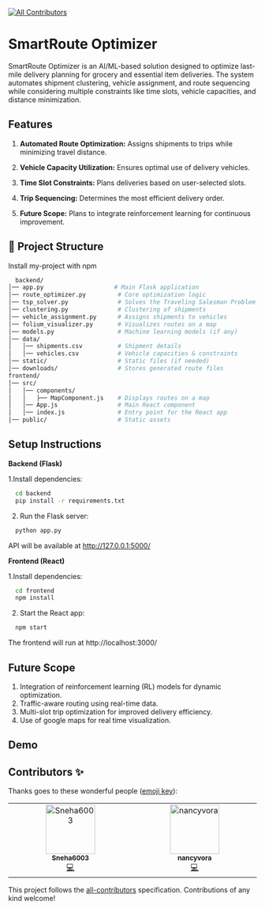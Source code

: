 
<!-- ALL-CONTRIBUTORS-BADGE:START - Do not remove or modify this section -->
[![All Contributors](https://img.shields.io/badge/all_contributors-2-orange.svg?style=flat-square)](#contributors-)
<!-- ALL-CONTRIBUTORS-BADGE:END -->
# SmartRoute Optimizer

SmartRoute Optimizer is an AI/ML-based solution designed to optimize last-mile delivery planning for grocery and essential item deliveries. The system automates shipment clustering, vehicle assignment, and route sequencing while considering multiple constraints like time slots, vehicle capacities, and distance minimization.



## Features

1. **Automated Route Optimization:** Assigns shipments to trips while minimizing travel distance.
2. **Vehicle Capacity Utilization:** Ensures optimal use of delivery vehicles.
3. **Time Slot Constraints:** Plans deliveries based on user-selected slots.
4. **Trip Sequencing:** Determines the most efficient delivery order.

5. **Future Scope:** Plans to integrate reinforcement learning for continuous improvement.







## 📁 Project Structure

Install my-project with npm

```bash
  backend/
│── app.py                    # Main Flask application
│── route_optimizer.py         # Core optimization logic
│── tsp_solver.py              # Solves the Traveling Salesman Problem
│── clustering.py              # Clustering of shipments
│── vehicle_assignment.py      # Assigns shipments to vehicles
│── folium_visualizer.py       # Visualizes routes on a map
│── models.py                  # Machine learning models (if any)
│── data/
│   │── shipments.csv          # Shipment details
│   │── vehicles.csv           # Vehicle capacities & constraints
│── static/                    # Static files (if needed)
│── downloads/                 # Stores generated route files
frontend/
│── src/
│   │── components/
│   │   ├── MapComponent.js    # Displays routes on a map
│   │── App.js                 # Main React component
│   │── index.js               # Entry point for the React app
│── public/                    # Static assets

```

    
## Setup Instructions

**Backend (Flask)**

1.Install dependencies:

```bash
  cd backend
  pip install -r requirements.txt

```
2. Run the Flask server:
```bash
  python app.py

```
API will be available at http://127.0.0.1:5000/

**Frontend (React)**

1.Install dependencies:

```bash
  cd frontend
  npm install

```
2. Start the React app:
```bash
  npm start

```
The frontend will run at http://localhost:3000/



## Future Scope

1. Integration of reinforcement learning (RL) models for dynamic optimization.
2. Traffic-aware routing using real-time data.
3. Multi-slot trip optimization for improved delivery efficiency.
4. Use of google maps for real time visualization.


## Demo



## Contributors ✨

Thanks goes to these wonderful people ([emoji key](https://allcontributors.org/docs/en/emoji-key)):

<!-- ALL-CONTRIBUTORS-LIST:START - Do not remove or modify this section -->
<!-- prettier-ignore-start -->
<!-- markdownlint-disable -->
<table>
  <tbody>
    <tr>
      <td align="center" valign="top" width="14.28%"><a href="https://github.com/Sneha6003"><img src="https://avatars.githubusercontent.com/u/147996970?v=4?s=100" width="100px;" alt="Sneha6003"/><br /><sub><b>Sneha6003</b></sub></a><br /><a href="https://github.com/Sneha6003/SmartRouteOptimizer/commits?author=Sneha6003" title="Code">💻</a></td>
      <td align="center" valign="top" width="14.28%"><a href="https://github.com/nancyvora"><img src="https://avatars.githubusercontent.com/u/176607793?v=4?s=100" width="100px;" alt="nancyvora"/><br /><sub><b>nancyvora</b></sub></a><br /><a href="https://github.com/Sneha6003/SmartRouteOptimizer/commits?author=nancyvora" title="Code">💻</a></td>
    </tr>
  </tbody>
</table>

<!-- markdownlint-restore -->
<!-- prettier-ignore-end -->

<!-- ALL-CONTRIBUTORS-LIST:END -->

This project follows the [all-contributors](https://github.com/all-contributors/all-contributors) specification. Contributions of any kind welcome!